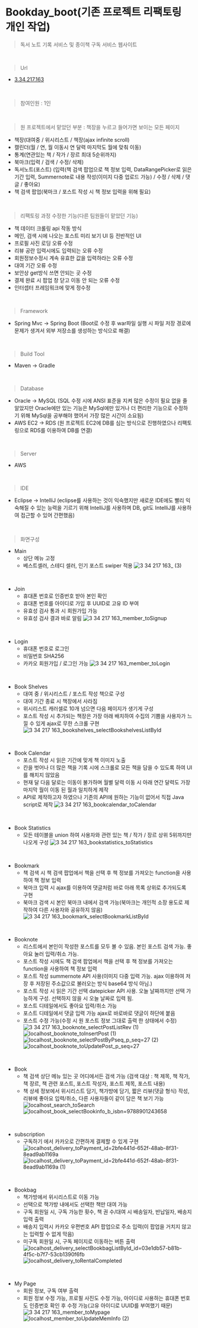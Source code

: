 # Bookday_boot(기존 프로젝트 리팩토링 개인 작업)

> 독서 노트 기록 서비스 및 종이책 구독 서비스 웹사이트

<br>

> Url
* [3.34.217.163](http://3.34.217.163)

<br>

> 참여인원 : 1인

<br>

> 원 프로젝트에서 맡았던 부분 : 책장을 누르고 들어가면 보이는 모든 페이지
  * 책장(대여중 / 위시리스트 / 책장(ajax infinite scroll)
  * 캘린더(월 / 연, 월 이동시 연 달력 마지막도 월에 맞춰 이동)
  * 통계(연관있는 책 / 작가 / 장르 최대 5순위까지)
  * 북마크(입력 / 검색 / 수정/ 삭제)
  * 독서노트(포스트) (입력(책 검색 팝업으로 책 정보 입력, DataRangePicker로 읽은 기간 입력, Summernote로 내용 작성(이미지 다중 업로드 가능) / 수정 / 삭제 / 댓글 / 좋아요)
  * 책 검색 팝업(북마크 / 포스트 작성 시 책 정보 입력을 위해 필요)

<br>

> 리팩토링 과정 수정한 기능(다른 팀원들이 맡았던 기능)
* 책 데이터 크롤링 api 작동 방식
* 메인, 검색 시에 나오는 포스트 미리 보기 UI 등 전반적인 UI
* 프로필 사진 로딩 오류 수정
* 리뷰 공란 입력시에도 입력되는 오류 수정
* 회원정보수정시 계속 유효한 값을 입력하라는 오류 수정
* 대여 기간 오류 수정
* 보안상 get방식 쓰면 안되는 곳 수정
* 결제 완료 시 팝업 창 닫고 이동 안 되는 오류 수정
* 인터셉터 프레임워크에 맞게 정수정



<br>

> Framework
* Spring Mvc -> Spring Boot (Boot로 수정 후 war파일 실행 시 파일 저장 경로에 문제가 생겨서 외부 저장소를 생성하는 방식으로 해결)

<br>

> Build Tool
* Maven -> Gradle 

<br>

> Database
* Oracle -> MySQL (SQL 수정 시에 ANSI 표준을 지켜 많은 수정이 필요 없을 줄 알았지만 Oracle에만 있는 기능은 MySql에만 있거나 더 편리한 기능으로 수정하기 위해 MySql을 공부해야 했어서 가장 많은 시간이 소요됨)
* AWS EC2 -> RDS (원 프로젝트 EC2에 DB를 심는 방식으로 진행하였으나 리팩토링으로 RDS를 이용하여 DB를 연결)

<br>

> Server
* AWS

<br>

> IDE
* Eclipse -> IntelliJ (eclipse를 사용하는 것이 익숙했지만 새로운 IDE에도 빨리 익숙해질 수 있는 능력을 기르기 위해 IntelliJ를 사용하며 DB, git도 IntelliJ를 사용하여 접근할 수 있어 간편했음)

<br>

> 화면구성
* Main
  * 상단 메뉴 고정
  * 베스트셀러, 스테디 셀러, 인기 포스트 swiper 적용
![3 34 217 163_ (3)](https://user-images.githubusercontent.com/116864859/219986342-850ecc06-f2b1-4974-bdc3-5551d2af7a51.png)

<br>

* Join
  * 휴대폰 번호로 인증번호 받아 본인 확인
  * 휴대폰 번호를 아이디로 가입 후 UUID로 고유 ID 부여
  * 유효성 검사 통과 시 회원가입 가능
  * 유효성 검사 결과 바로 알림
![3 34 217 163_member_toSignup](https://user-images.githubusercontent.com/116864859/219986546-a37ab131-a792-49e1-94fb-097464518f86.png)

<br>

* Login
  * 휴대폰 번호로 로그인
  * 비밀번호 SHA256
  * 카카오 회원가입 / 로그인 가능
![3 34 217 163_member_toLogin](https://user-images.githubusercontent.com/116864859/219986629-752bc877-3aab-48b5-b4bb-9cd5e50e927e.png)

<br>

* Book Shelves
  * 대여 중 / 위시리스트 / 포스트 작성 책으로 구성
  * 대여 기간 종료 시 책장에서 사라짐
  * 위시리스트 캐러셀로 10개 넘으면 다음 페이지가 생기게 구성
  * 포스트 작성 시 추가되는 책장은 가장 아래 배치하여 수집의 기쁨을 사용자가 느낄 수 있게 ajax로 무한 스크롤 구현
![3 34 217 163_bookshelves_selectBookshelvesListById](https://user-images.githubusercontent.com/116864859/219986710-a91281aa-1302-4c40-be95-04cd5b700faf.png)

<br>

* Book Calendar
  * 포스트 작성 시 읽은 기간에 맞게 책 이미지 노출
  * 칸을 벗어나 더 많은 책을 기록 시에 스크롤로 모든 책을 담을 수 있도록 하여 UI를 해치지 않았음
  * 현재 달 다음 달로는 이동이 불가하며 월별 달력 이동 시 아래 연간 달력도 가장 마지막 월이 이동 된 월과 일치하게 제작
  * API로 제작하고자 하였으나 기존의 API에 원하는 기능이 없어서 직접 Java script로 제작
![3 34 217 163_bookcalendar_toCalendar](https://user-images.githubusercontent.com/116864859/219986748-7b0fe6e0-1e11-4335-8c67-d4a94e5835fd.png)

<br>

* Book Statistics
  * 모든 테이블을 union 하여 사용자와 관련 있는 책 / 작가 / 장르 상위 5위까지만 나오게 구성
![3 34 217 163_bookstatistics_toStatistics](https://user-images.githubusercontent.com/116864859/219986823-80e77af0-e4e0-4068-975f-4d2249cb4d7b.png)

<br>

* Bookmark
  * 책 검색 시 책 검색 팝업에서 책을 선택 후 책 정보를 가져오는 function을 사용하여 책 정보 입력
  * 북마크 입력 시 ajax를 이용하여 댓글처럼 바로 아래 목록 상위로 추가되도록 구현
  * 북마크 검색 시 본인 북마크 내에서 검색 가능(북마크는 개인적 소장 용도로 제작하여 다른 사용자와 공유하지 않음)
![3 34 217 163_bookmark_selectBookmarkListById](https://user-images.githubusercontent.com/116864859/219986898-2b0ea1d7-f764-47a2-bf49-2d8fcbc4909b.png)

<br>

* Booknote
  * 리스트에서 본인이 작성한 포스트를 모두 볼 수 있음. 본인 포스트 검색 가능. 좋아요 눌러 입력/취소 가능.
  * 포스트 작성 시에도 책 검색 팝업에서 책을 선택 후 책 정보를 가져오는 function을 사용하여 책 정보 입력
  * 포스트 작성 summernote API 사용(이미지 다중 입력 가능. ajax 이용하여 저장 후 저장된 주소값으로 불러오는 방식 base64 방식 아님.)
  * 포스트 작성 시 읽은 기간 선택 datepicker API 사용. 오늘 날짜까지만 선택 가능하게 구성. 선택하지 않을 시 오늘 날짜로 입력 됨.
  * 포스트 디테일에서도 좋아요 입력/취소 가능
  * 포스트 디테일에서 댓글 입력 가능 ajax로 바로바로 댓글이 하단에 붙음
  * 포스트 수정 가능(수정 시 원 포스트 정보 그대로 출력 한 상태에서 수정)
![3 34 217 163_booknote_selectPostListRev (1)](https://user-images.githubusercontent.com/116864859/219986973-a805302d-5943-4f73-9240-6e35ec00953a.png)
![localhost_booknote_toInsertPost (1)](https://user-images.githubusercontent.com/116864859/219987672-fbb9f38d-3107-4f94-b4be-a219058bf37e.png)
![localhost_booknote_selectPostByPseq_p_seq=27 (2)](https://user-images.githubusercontent.com/116864859/220023830-78168fec-2c68-495b-9408-be8faf44fbf1.png)
![localhost_booknote_toUpdatePost_p_seq=27](https://user-images.githubusercontent.com/116864859/220024015-047b6a18-7f02-46a3-9c75-993cbbafa96e.png)

<br>

* Book
  * 책 검색 상단 메뉴 있는 곳 어디에서든 검색 가능 (검색 대상 : 책 제목, 책 작가, 책 장르, 책 관련 포스트, 포스트 작성자, 포스트 제목, 포스트 내용)
  * 책 상세 정보에서 위시리스트 담기, 책가방에 담기, 짧은 리뷰(댓글 형식) 작성, 리뷰에 좋아요 입력/취소, 다른 사용자들이 같이 담은 책 보기 가능
![localhost_search_toSearch](https://user-images.githubusercontent.com/116864859/220032120-f36c9d39-a815-4e1f-91a8-fa2d441c66ab.png)
![localhost_book_selectBookinfo_b_isbn=9788901243658](https://user-images.githubusercontent.com/116864859/220032170-be16d63e-9bdc-424c-a006-e728b167c359.png)

<br>

* subscription
  * 구독하기 에서 카카오로 간편하게 결제할 수 있게 구현
![localhost_delivery_toPayment_id=2bfe441d-652f-48ab-8f31-8ead9ab1169a](https://user-images.githubusercontent.com/116864859/220032320-3bb35807-a683-4e40-b4c1-122b9d417f54.png)
![localhost_delivery_toPayment_id=2bfe441d-652f-48ab-8f31-8ead9ab1169a (1)](https://user-images.githubusercontent.com/116864859/220032431-77a5295a-f261-4d37-af07-ab7e5ceaa68d.png)

<br>

* Bookbag
  * 책가방에서 위시리스트로 이동 가능
  * 선택으로 책가방 내에서도 선택한 책만 대여 가능
  * 구독 회원일 시, 구독 가능한 횟수, 책 권 수/대여 시 배송일자, 반납일자, 배송지 입력 출력
  * 배송지 입력시 카카오 우편번호 API 팝업으로 주소 입력(이 팝업을 거치지 않고는 입력할 수 없게 막음)
  * 미구독 회원일 시, 구독 페이지로 이동하는 버튼 출력
![localhost_delivery_selectBookbagListById_id=03e1db57-b81b-4f5c-b7f7-53cb1390f6fb](https://user-images.githubusercontent.com/116864859/220032557-d0b7defb-a37e-4ffd-90e9-14c869930f75.png)
![localhost_delivery_toRentalCompleted](https://user-images.githubusercontent.com/116864859/220032615-f6120dd2-8102-47e7-a7cb-f363bc239f26.png)

<br>

* My Page
  * 회원 정보, 구독 여부 출력
  * 회원 정보 수정 가능, 프로필 사진도 수정 가능, 아이디로 사용하는 휴대폰 번호도 인증번호 확인 후 수정 가능(고유 아이디로 UUID를 부여했기 때문)
![3 34 217 163_member_toMypage](https://user-images.githubusercontent.com/116864859/220219095-7ab01bdf-7a93-4608-80a4-7dee917c121f.png)
![localhost_member_toUpdateMemInfo (2)](https://user-images.githubusercontent.com/116864859/220033267-de38950e-f995-4578-a080-4de90245cf51.png)
